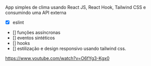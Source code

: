 App simples de clima usando React JS, React Hook, Tailwind CSS e consumindo uma API externa

- [x] eslint 
- [] funções assíncronas
- [] eventos sintéticos
- [] hooks
- [] estilização e design responsivo usando tailwind css.


https://www.youtube.com/watch?v=O6fYg3-Kgx0